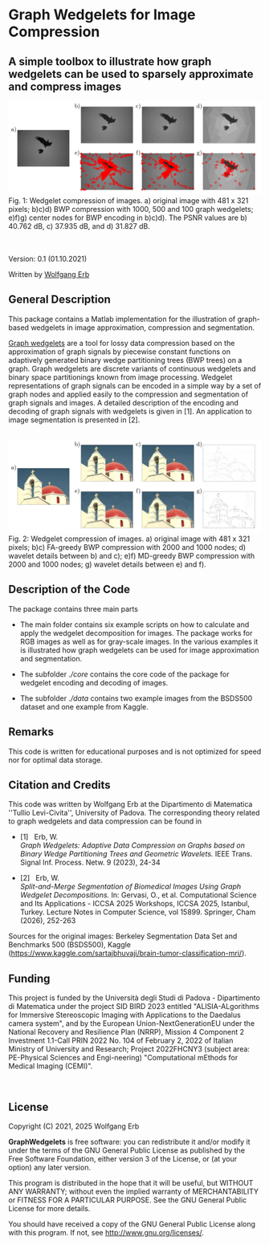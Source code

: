 # Graph Wedgelets for Image Compression

A simple toolbox to illustrate how graph wedgelets can be used to sparsely approximate and compress images 
--------------------------------------------------------------------------------

<img src="img/BWP-eagle.png" width="800"> 
Fig. 1: Wedgelet compression of images. a) original image with 481 x 321 pixels; 
	 b)c)d) BWP compression with 1000, 500 and 100 graph wedgelets; 
	 e)f)g) center nodes for BWP encoding in b)c)d). 
	 The PSNR values are b) 40.762 dB, c) 37.935 dB, and d) 31.827 dB. 

<br><br>
Version: 0.1 (01.10.2021)

Written by <a href="http://www.lissajous.it"> Wolfgang Erb</a>



General Description
-------------------

This package contains a Matlab implementation for the illustration of graph-based wedgelets in image approximation, compression and segmentation. 

<a href="http://www.lissajous.it/wedgelets.html"> Graph wedgelets</a> are a tool for lossy data compression based on the approximation of graph signals by piecewise constant functions on adaptively generated binary wedge partitioning trees (BWP trees) on a graph. Graph wedgelets are discrete variants of continuous wedgelets and binary space partitionings known from image processing. Wedgelet representations of graph signals can be encoded in a simple way by a set of graph nodes and applied easily to the compression and segmentation of graph signals and images. A detailed description of the encoding and decoding of graph signals with wedgelets is given in [1]. An application to image segmentation is presented in [2]. 

<br>

<img src="img/BWP-church.png" width="800"> 
Fig. 2: Wedgelet compression of images. a) original image with 481 x 321 pixels; b)c) FA-greedy BWP compression with 2000 and 1000 nodes; d) wavelet details between b) and c); e)f) MD-greedy BWP compression with 2000 and 1000 nodes; g) wavelet details between e) and f).

<br>



Description of the Code
-----------------------

The package contains three main parts

- The main folder contains six example scripts on how to calculate and apply the wedgelet decomposition for images. The package works for RGB images as well as for gray-scale images. In the various examples it is illustrated how graph wedgelets can be used for image approximation and segmentation. 

- The subfolder *./core* contains the core code of the package for wedgelet encoding and decoding of images. 

- The subfolder *./data* contains two example images from the BSDS500 dataset and one example from Kaggle.


Remarks
--------------------

This code is written for educational purposes and is not optimized for speed nor for optimal data storage. 


Citation and Credits
--------------------

This code was written by Wolfgang Erb at the Dipartimento di Matematica ''Tullio Levi-Civita'', University of Padova. The corresponding theory related to graph wedgelets and data compression can be found in


*   [1] &nbsp; Erb, W. <br>
    <i> Graph Wedgelets: Adaptive Data Compression on Graphs based on Binary
    Wedge Partitioning Trees and Geometric Wavelets. </i> 
    IEEE Trans. Signal Inf. Process. Netw. 9 (2023), 24-34

*   [2] &nbsp; Erb, W. <br>
    <i> Split-and-Merge Segmentation of Biomedical Images Using Graph Wedgelet Decompositions. </i> 
    In: Gervasi, O., et al. Computational Science and Its Applications - ICCSA 2025 Workshops, ICCSA 2025, Istanbul, Turkey. Lecture Notes in Computer Science, vol 15899. Springer, Cham (2026), 252-263





Sources for the original images: Berkeley Segmentation Data Set and Benchmarks 500 (BSDS500), Kaggle (https://www.kaggle.com/sartajbhuvaji/brain-tumor-classification-mri/).

Funding
-------

This project is funded by the Universit&agrave; degli Studi di Padova - Dipartimento di Matematica under 
the project SID BIRD 2023 entitled "ALISIA-ALgorithms for Immersive Stereoscopic Imaging with 
Applications to the Daedalus camera system", and by the European Union-NextGenerationEU under the
National Recovery and Resilience Plan (NRRP), Mission 4 Component 2 Investment 1.1-Call PRIN 2022 No. 
104 of February 2, 2022 of Italian Ministry of University and Research; Project 2022FHCNY3 (subject 
area: PE-Physical Sciences and Engi-neering) "Computational mEthods for Medical Imaging (CEMI)".

<br>



License
-------

Copyright (C) 2021, 2025 Wolfgang Erb

**GraphWedgelets** is free software: you can redistribute it and/or modify
it under the terms of the GNU General Public License as published by
the Free Software Foundation, either version 3 of the License, or
(at your option) any later version.

This program is distributed in the hope that it will be useful,
but WITHOUT ANY WARRANTY; without even the implied warranty of
MERCHANTABILITY or FITNESS FOR A PARTICULAR PURPOSE.  See the
GNU General Public License for more details.

You should have received a copy of the GNU General Public License
along with this program. If not, see <http://www.gnu.org/licenses/>.